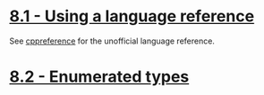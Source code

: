 # [8.1 - Using a language reference](https://www.learncpp.com/cpp-tutorial/using-a-language-reference/)

See [cppreference](https://en.cppreference.com/w/) for the unofficial language reference.

# [8.2 - Enumerated types](https://www.learncpp.com/cpp-tutorial/enumerated-types/)
